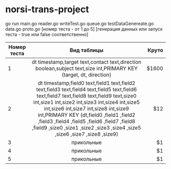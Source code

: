 # norsi-trans-project

go run main.go reader.go writeTest.go queue.go testDataGenereate.go data.go proto.go [номер теста - от 1 до 5] [генерация данных или запуск теста - true или false соответственно]


| Номер теста   |  Вид таблицы       | Круто |
| ------------- |:------------------:| -----:|
| 1             | dt timestamp,target text,contact text,direction boolean,subject text,size int,PRIMARY KEY (target, dt, direction)   | $1600 |
| 2             | dt timestamp,field0 text,field1 text,field2 text,field3 text,field4 text,field5 text,field6 text,field7 text,field8 text,field9 text,size0 int,size1 int,size2 int,size3 int,size4 int,size5 int,size6 int,size7 int,size8 int,size9 int,PRIMARY KEY (dt,field0 ,field1 ,field2 ,field3 ,field4 ,field5 ,field6 ,field7 ,field8 ,field9 ,size0 ,size1 ,size2 ,size3 ,size4 ,size5 ,size6 ,size7 ,size8 ,size9)|   $12 |
| 3             | прикольные         |    $1 |
| 4             | прикольные         |    $1 
| 5             | прикольные         |    $1 